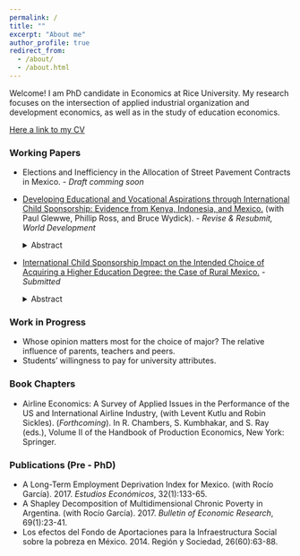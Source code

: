 ```yaml
---
permalink: /
title: ""
excerpt: "About me"
author_profile: true
redirect_from: 
  - /about/
  - /about.html
---
```


Welcome! I am PhD candidate in Economics at Rice University. My research focuses on the intersection of applied industrial organization and development economics, as well as in the study of education economics.

[Here a link to my CV](http://academicpages.github.io/files/paper1.pdf)

### Working Papers
* Elections and Inefficiency in the Allocation of Street Pavement Contracts in Mexico. - _Draft comming soon_

    
* [Developing Educational and Vocational Aspirations through International Child Sponsorship: Evidence from Kenya, Indonesia, and Mexico.](http://danstad.github.io/files/WP_aspirations1.pdf) (with Paul Glewwe, Phillip Ross, and Bruce Wydick). - _Revise & Resubmit, World Development_  
  <details>
  <summary>Abstract</summary>
    The role of aspirations in facilitating movement out of poverty is a subject of increasing research in development economics. Previous work finds positive impacts from international child sponsorship on educational attainment, employment, and adult income. This paper seeks to ascertain whether the impacts of child sponsorship on educational outcomes may occur through elevated aspirations among sponsored children. Using an age-eligibility rule applied during program rollout to identify causal effects, we study whether international child sponsorship increases educational and vocational aspirations among a sample of 2,022 children in Kenya, Indonesia, and Mexico. While effects are heterogeneous, and strongest in Kenya, we find that, averaging over the three countries, sponsorship increased indices of self-esteem (0.25), optimism (0.26), aspirations (0.29) standard deviations respectively, and expected years of completed education (0.43 years). We find that sponsorship increases actual grade completion by 0.56 among children at the time of the survey, and mediation analysis suggests that the impact of sponsorship on aspirations is likely to mediate higher levels of grade completion. Our results contribute to a growing body of evidence indicating that the positive impacts of child sponsorship stem partly through elevating aspirations. More generally, our research contributes to a larger literature suggesting that the alleviation of internal constraints among the poor is a strong complement to addressing their external constraints.
  </details>
    
 * [International Child Sponsorship Impact on the Intended Choice of Acquiring a Higher Education Degree: the Case of Rural Mexico.](http://danstad.github.io/files/WP_aspirations2_DP.pdf) - _Submitted_
     <details>
     <summary>Abstract</summary>
        This paper studies the impact of a child sponsorship program on the aspiration to acquire a higher education degree, among a sample of rural children in the states of Oaxaca and Chiapas in the south of Mexico. To account for the program's selection of sponsored children, I estimate a binary Roy type model with unobservables generated by a one-factor structure. I further account for the children's income beliefs by directly eliciting their subjective expected returns to schooling. I find that the average treatment effect on the treated is positive and consistent with previous studies of the sponsorship program, although it is not statistically significant. Estimates of the marginal treatment effect show that the sponsorship effect is higher for children most likely to be selected to the program. From the subjective income expectations data, I document that children in rural settings, 12 to 15 years old, have realistic although heterogeneous expectations, and present a clear gender gap, even at these young ages.           </details>
 
### Work in Progress 

* Whose opinion matters most for the choice of major? The relative influence of parents, teachers and peers.
* Students’ willingness to pay for university attributes.
 
### Book Chapters 

* Airline Economics: A Survey of Applied Issues in the Performance of the US and International Airline
Industry, (with Levent Kutlu and Robin Sickles). (_Forthcoming_). In R. Chambers, S. Kumbhakar, and S. Ray (eds.), Volume II of the Handbook of Production
Economics, New York: Springer.

### Publications (Pre - PhD)

* A Long-Term Employment Deprivation Index for Mexico. (with Rocío García). 2017. _Estudios Económicos_, 32(1):133-65.
* A Shapley Decomposition of Multidimensional Chronic Poverty in Argentina. (with Rocío García). 2017. _Bulletin of Economic Research_, 69(1):23-41.
* Los efectos del Fondo de Aportaciones para la Infraestructura Social sobre la pobreza en México. 2014. Región y Sociedad, 26(60):63-88.

